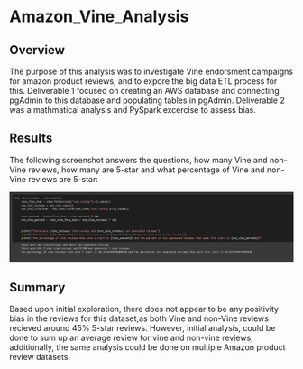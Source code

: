 # Amazon_Vine_Analysis

## Overview
The purpose of this analysis was to investigate Vine endorsment campaigns for amazon product reviews, and to expore the big data ETL process for this. Deliverable 1 focused on creating an AWS database and connecting pgAdmin to this database and populating tables in pgAdmin. Deliverable 2 was a mathmatical analysis and PySpark excercise to assess bias.

## Results
The following screenshot answers the questions, how many Vine and non-Vine reviews, how many are 5-star and what percentage of Vine and non-Vine reviews are 5-star:

<img src = "resources/calculations.PNG">

## Summary
Based upon initial exploration, there does not appear to be any positivity bias in the reviews for this dataset,as both Vine and non-Vine reviews recieved around 45% 5-star reviews. However, initial analysis, could be done to sum up an average review for vine and non-vine reviews, additionally, the same analysis could be done on multiple Amazon product review datasets.

